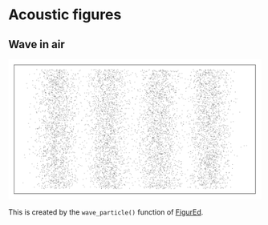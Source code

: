 # Acoustic figures

## Wave in air

![A wave in air](/imgs/wave-in-air.png)

This is created by the `wave_particle()` function of [FigurEd](https://github.com/edwbaker/figured).
